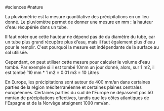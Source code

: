 #sciences #nature 

La pluviométrie est la mesure quantitative des précipitations en un lieu donné. Le pluviomètre permet de donner une mesure en mm : la hauteur d'eau récupérée dans un tube.

Il faut noter que cette hauteur ne dépend pas de du diamètre du tube, car un tube plus grand récupère plus d'eau, mais il faut également plus d'eau pour le remplir. C'est pourquoi la mesure est indépendante de la surface au sol utilisée.

Cependant, on peut utiliser cette mesure pour calculer le volume d'eau tombé. Par exemple si il est tombé 10mm un jour donné, alors, sur 1 m2, il est tombé `10 mm * 1 m2 = 0.01 m3 = 10 Litres

En Europe, les précipitations sont autour de 400 mm/an dans certaines parties de la région méditerranéenne et certaines plaines centrales européennes. Certaines parties du sud de l'Europe ne dépassent pas 50 mm/an de précipitations effectives, tandis que les côtes atlantiques de l'Espagne et de la Norvège atteignent 1000 mm/an.